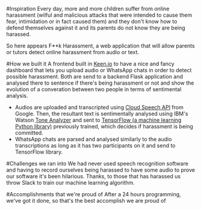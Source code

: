#Inspiration
Every day, more and more children suffer from online harassment (wilful and malicious attacks that were intended to cause them fear, intimidation or in fact caused them) and they don't know how to defend themselves against it and its parents do not know they are being harassed. 

So here appears F**k Harassment, a web application that will allow parents or tutors detect online harassment from audio or text.

#How we built it
A frontend built in [Keen.io](https://keen.io/) to have a nice and fancy dashboard that lets you upload audio or WhatsApp chats in order to detect possible harassment. Both are send to a backend Flask application and analysed there to sentence if there's being harassment or not and show the evolution of a converation between two people in terms of sentimental analysis.

- Audios are uploaded and transcripted using [Cloud Speech API](https://cloud.google.com/speech/) from Google. Then, the resultant text is sentimentally analysed using IBM's Watson [Tone Analyzer](https://www.ibm.com/watson/developercloud/tone-analyzer.html) and sent to [TensorFlow (a machine learning Python library)](https://www.tensorflow.org/) previously trained, which decides if harassment is being committed.
- WhatsApp chats are parsed and analysed similarly to the audio transcriptions as long as it has two participants on it and send to TensorFlow library.

#Challenges we ran into
We had never used speech recognition software and having to record ourselves being harassed to have some audio to prove our software it's been hilarious. Thanks, to those that has harassed us throw Slack to train our machine learning algorithm.

#Accomplishments that we're proud of
After a 24 hours programming, we've got it done, so that's the best accomplish we are proud of
